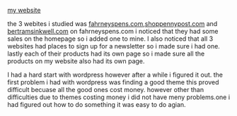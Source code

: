 [my website](https://duckpencil3.wordpress.com/)

the 3 webites i studied was [fahrneyspens.com](https://www.fahrneyspens.com/?srsltid=AfmBOoo_EEZ-cRW4kmkGlQSostKkHGC1PRxoMDplh65qni5MVgWYu872),[shoppennypost.com](https://shoppennypost.com/) and [bertramsinkwell.com](https://www.bertramsinkwell.com/) on fahrneyspens.com i noticed that they had some sales on the homepage so i added one to mine. I also noticed that all 3 websites had places to sign up for a newsletter so i made sure i had one. lastly each of their products had its own page so i made sure all the products on my website also had its own page.

I had a hard start with wordpress however after a while i figured it out. the first problem i had with wordpress was finding a good theme this proved difficult becuase all the good ones cost money. however other than difficulties due to themes costing money i did not have meny problems.one i had figured out how to do something it was easy to do agian.   
